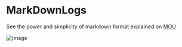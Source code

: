 # MarkDownLogs


See the power and simplicity of markdown format explained on [MOU](http://25.io/mou/)

![image](http://25.io/mou/img/1@2x.png)